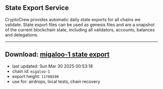 ## State Export Service
CryptoCrew provides automatic daily state exports for all chains we validate. State export files can be used as genesis files and are a snapshot of the current blockchain state, including all validators, accounts, balances and delegations.

---
**Download: [migaloo-1 state export](https://dl-eu2.ccvalidators.com/SERVICE/migaloo/migaloo-1_export_11708590.json)**
---

- last updated: Sun Mar 30 2025 00:53:18
- chain id: `migaloo-1`
- export height: `11708590`
- use for: airdrops, local tests, chain recovery
